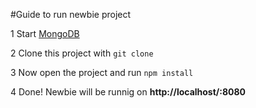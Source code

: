 #Guide to run newbie project

1 Start [MongoDB](https://www.mongodb.org/downloads)

2 Clone this project with `git clone`

3 Now open the project and run `npm install`

4 Done! Newbie will be runnig on **http://localhost/:8080**
